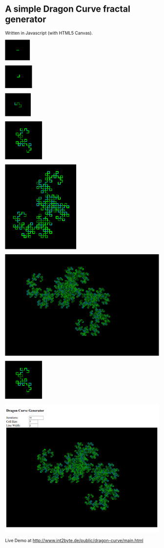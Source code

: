 A simple Dragon Curve fractal generator
=======================================

Written in Javascript (with HTML5 Canvas).

![Dragon Curve Iteration 0](dragon-curve-i0.png)

![Dragon Curve Iteration 1](dragon-curve-i1.png)

![Dragon Curve Iteration 3](dragon-curve-i3.png)

![Dragon Curve Iteration 6](dragon-curve-i6.png)

![Dragon Curve Iteration 9](dragon-curve-i9.png)

![Dragon Curve Iteration 11](dragon-curve-i11.png)

![Dragon Curve Iteration 6](dragon-curve-i6.png)

![Dragon Curve Interface Screenshot](Screenshot-2017-05-31-00-01-18.png)




Live Demo at http://www.int2byte.de/public/dragon-curve/main.html
